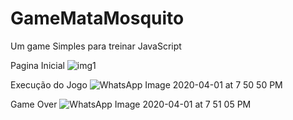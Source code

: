 # GameMataMosquito
Um game Simples para treinar JavaScript

Pagina Inicial
![img1](https://user-images.githubusercontent.com/44786237/78194401-7149f000-7453-11ea-999b-3300189eb9d2.jpeg)

Execução do Jogo
![WhatsApp Image 2020-04-01 at 7 50 50 PM](https://user-images.githubusercontent.com/44786237/78194498-ba9a3f80-7453-11ea-9e7f-6598aae34664.jpeg)

Game Over
![WhatsApp Image 2020-04-01 at 7 51 05 PM](https://user-images.githubusercontent.com/44786237/78194583-f7fecd00-7453-11ea-91a3-867d12149f04.jpeg)


